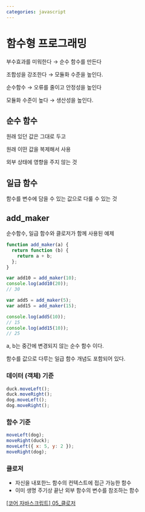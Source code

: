 ```yaml
---
categories: javascript
---
```


# 함수형 프로그래밍

부수효과를 미워한다 → 순수 함수를 만든다

조합성을 강조한다 → 모듈화 수준을 높인다.

순수함수 → 오류를 줄이고 안정성을 높인다

모듈화 수준이 높다 → 생산성을 높인다.

## 순수 함수

원래 있던 값은 그대로 두고

원래 이떤 값을 복제해서 사용

외부 상태에 영향을 주지 않는 것

## 일급 함수

함수를 변수에 담을 수 있는 값으로 다룰 수 있는 것

## add_maker

순수함수, 일급 함수와 클로저가 함께 사용된 예제

```jsx
function add_maker(a) {
  return function (b) {
    return a + b;
  };
}

var add10 = add_maker(10);
console.log(add10(20));
// 30

var add5 = add_maker(5);
var add15 = add_maker(15);

console.log(add5(10));
// 15
console.log(add15(10));
// 25
```

a, b는 중간에 변경되지 않는 순수 함수 이다.

함수를 값으로 다루는 일급 함수 개념도 포함되어 있다.

### 데이터 (객체) 기준

```jsx
duck.moveLeft();
duck.moveRight();
dog.moveLeft();
dog.moveRight();
```

### 함수 기준

```jsx
moveLeft(dog);
moveRight(duck);
moveLeft({ x: 5, y: 2 });
moveRight(dog);
```

### 클로저

- 자신을 내포한느 함수의 컨텍스트에 접근 가능한 함수
- 이미 생명 주기상 끝난 외부 함수의 변수를 참조하는 함수

[[코어 자바스크립트] 05\_클로저](https://soobinim.github.io/javascript/%EC%BD%94%EC%96%B4-%EC%9E%90%EB%B0%94%EC%8A%A4%ED%81%AC%EB%A6%BD%ED%8A%B8-05_%ED%81%B4%EB%A1%9C%EC%A0%80/)
